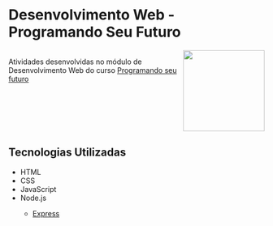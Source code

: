 <h1>Desenvolvimento Web - Programando Seu Futuro</h1>
<section>
    <div style="display: flex; justify-content: space-between;">
        <p>
            Atividades desenvolvidas no módulo de Desenvolvimento Web do curso
            <a href="https://www.vestibulandosdacidadania.org/programando-seu-futuro/">
                Programando seu futuro
            </a>
        </p>
        <img style="
                height: 10rem" src='https://ik.imagekit.io/wall90gifs/webPSF/logo?updatedAt=1682880741817'>
    </div>
</section>
<section>
    <h2>Tecnologias Utilizadas</h2>
    <ul>
        <li>HTML</li>
        <li>CSS</li>
        <li>JavaScript</li>
        <li>Node.js</li>
        <ul>
            <li><a href='https://www.npmjs.com/package/express'>Express</a></li>
        </ul>
    </ul>
</section>

